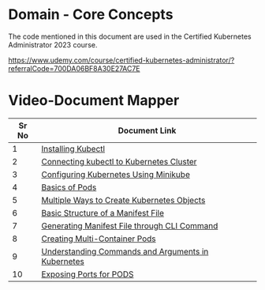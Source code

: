 # Domain - Core Concepts

The code mentioned in this document are used in the Certified Kubernetes Administrator 2023 course.

https://www.udemy.com/course/certified-kubernetes-administrator/?referralCode=700DA06BF8A30E27AC7E

# Video-Document Mapper


| Sr No | Document Link |
| ------ | ------ |
| 1 | [Installing Kubectl][PlDa] |
| 2 | [Connecting kubectl to Kubernetes Cluster][PlDb] |
| 3 | [Configuring Kubernetes Using Minikube][PlDc] |
| 4 | [Basics of Pods][PlDd] |
| 5 | [Multiple Ways to Create Kubernetes Objects][PlDe] |
| 6 | [Basic Structure of a Manifest File][PlDf] |
| 7 | [Generating Manifest File through CLI Command][PlDg] |
| 8 | [Creating Multi-Container Pods][PlDh] |
| 9 | [Understanding Commands and Arguments in Kubernetes][PlDi] |
| 10 | [Exposing Ports for PODS][PlDj] |

   [PlDa]: <./install-kubectl.md>
   [PlDb]: <./kubectl-to-k8s.md>
   [PlDc]: <./minikube-install.md>
   [PlDd]: <./basic-pods.md>
   [PlDe]: <./pod-manifest.md>
   [PlDf]: <./manifest-structure.md>
   [PlDg]: <./pod-manifest-cli.md>
   [PlDh]: <./multi-container-pod.md>
   [PlDi]: <./cmd-args.md>
   [PlDj]: <./expose-pods.md>
